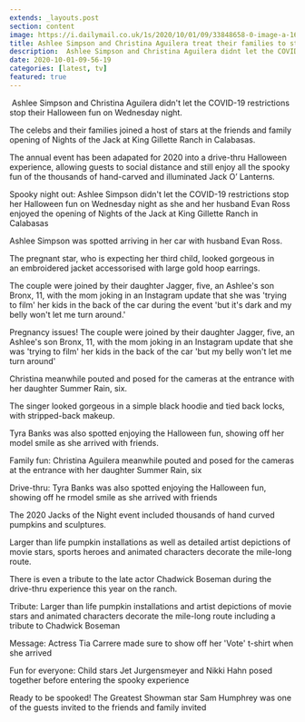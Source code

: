 ```yaml
---
extends: _layouts.post
section: content
image: https://i.dailymail.co.uk/1s/2020/10/01/09/33848658-0-image-a-16_1601541914606.jpg 
title: Ashlee Simpson and Christina Aguilera treat their families to star-studded Halloween drive-thru 
description:  Ashlee Simpson and Christina Aguilera didnt let the COVID-19 restrictions stop their Halloween fun on Wednesday night. 
date: 2020-10-01-09-56-19 
categories: [latest, tv] 
featured: true 
--- 
```

 Ashlee Simpson and Christina Aguilera didn't let the COVID-19 restrictions stop their Halloween fun on Wednesday night.

The celebs and their families joined a host of stars at the friends and family opening of Nights of the Jack at King Gillette Ranch in Calabasas.

The annual event has been adapated for 2020 into a drive-thru Halloween experience, allowing guests to social distance and still enjoy all the spooky fun of the thousands of hand-carved and illuminated Jack O’ Lanterns.

Spooky night out: Ashlee Simpson didn't let the COVID-19 restrictions stop her Halloween fun on Wednesday night as she and her husband Evan Ross enjoyed the opening of Nights of the Jack at King Gillette Ranch in Calabasas

Ashlee Simpson was spotted arriving in her car with husband Evan Ross. 

The pregnant star, who is expecting her third child, looked gorgeous in an embroidered jacket accessorised with large gold hoop earrings.

The couple were joined by their daughter Jagger, five, an Ashlee's son Bronx, 11, with the mom joking in an Instagram update that she was 'trying to film' her kids in the back of the car during the event 'but it's dark and my belly won't let me turn around.'

Pregnancy issues! The couple were joined by their daughter Jagger, five, an Ashlee's son Bronx, 11, with the mom joking in an Instagram update that she was 'trying to film' her kids in the back of the car 'but my belly won't let me turn around'

Christina meanwhile pouted and posed for the cameras at the entrance with her daughter Summer Rain, six.

The singer looked gorgeous in a simple black hoodie and tied back locks, with stripped-back makeup. 

Tyra Banks was also spotted enjoying the Halloween fun, showing off her model smile as she arrived with friends.

Family fun: Christina Aguilera meanwhile pouted and posed for the cameras at the entrance with her daughter Summer Rain, six

Drive-thru: Tyra Banks was also spotted enjoying the Halloween fun, showing off he rmodel smile as she arrived with friends

The 2020 Jacks of the Night event included thousands of hand curved pumpkins and sculptures.

Larger than life pumpkin installations as well as detailed artist depictions of movie stars, sports heroes and animated characters decorate the mile-long route.

There is even a tribute to the late actor Chadwick Boseman during the drive-thru experience this year on the ranch. 

Tribute: Larger than life pumpkin installations and artist depictions of movie stars and animated characters decorate the mile-long route including a tribute to Chadwick Boseman

Message: Actress Tia Carrere made sure to show off her 'Vote' t-shirt when she arrived 

Fun for everyone: Child stars Jet Jurgensmeyer and Nikki Hahn posed together before entering the spooky experience

Ready to be spooked! The Greatest Showman star Sam Humphrey was one of the guests invited to the friends and family invited 

